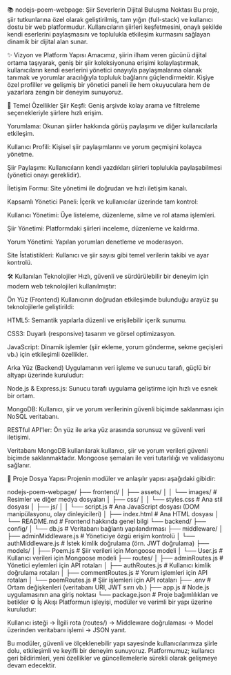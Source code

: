 📚 nodejs-poem-webpage: Şiir Severlerin Dijital Buluşma Noktası
Bu proje, şiir tutkunlarına özel olarak geliştirilmiş, tam yığın (full-stack) ve kullanıcı dostu bir web platformudur. Kullanıcıların şiirleri keşfetmesini, onaylı şekilde kendi eserlerini paylaşmasını ve toplulukla etkileşim kurmasını sağlayan dinamik bir dijital alan sunar.

✨ Vizyon ve Platform Yapısı
Amacımız, şiirin ilham veren gücünü dijital ortama taşıyarak, geniş bir şiir koleksiyonuna erişimi kolaylaştırmak, kullanıcıların kendi eserlerini yönetici onayıyla paylaşmalarına olanak tanımak ve yorumlar aracılığıyla topluluk bağlarını güçlendirmektir. Kişiye özel profiller ve gelişmiş bir yönetici paneli ile hem okuyuculara hem de yazarlara zengin bir deneyim sunuyoruz.

🚀 Temel Özellikler
Şiir Keşfi: Geniş arşivde kolay arama ve filtreleme seçenekleriyle şiirlere hızlı erişim.

Yorumlama: Okunan şiirler hakkında görüş paylaşımı ve diğer kullanıcılarla etkileşim.

Kullanıcı Profili: Kişisel şiir paylaşımlarını ve yorum geçmişini kolayca yönetme.

Şiir Paylaşımı: Kullanıcıların kendi yazdıkları şiirleri toplulukla paylaşabilmesi (yönetici onayı gereklidir).

İletişim Formu: Site yönetimi ile doğrudan ve hızlı iletişim kanalı.

Kapsamlı Yönetici Paneli: İçerik ve kullanıcılar üzerinde tam kontrol:

Kullanıcı Yönetimi: Üye listeleme, düzenleme, silme ve rol atama işlemleri.

Şiir Yönetimi: Platformdaki şiirleri inceleme, düzenleme ve kaldırma.

Yorum Yönetimi: Yapılan yorumları denetleme ve moderasyon.

Site İstatistikleri: Kullanıcı ve şiir sayısı gibi temel verilerin takibi ve ayar kontrolü.

🛠️ Kullanılan Teknolojiler
Hızlı, güvenli ve sürdürülebilir bir deneyim için modern web teknolojileri kullanılmıştır:

Ön Yüz (Frontend)
Kullanıcının doğrudan etkileşimde bulunduğu arayüz şu teknolojilerle geliştirildi:

HTML5: Semantik yapılarla düzenli ve erişilebilir içerik sunumu.

CSS3: Duyarlı (responsive) tasarım ve görsel optimizasyon.

JavaScript: Dinamik işlemler (şiir ekleme, yorum gönderme, sekme geçişleri vb.) için etkileşimli özellikler.

Arka Yüz (Backend)
Uygulamanın veri işleme ve sunucu tarafı, güçlü bir altyapı üzerinde kuruludur:

Node.js & Express.js: Sunucu tarafı uygulama geliştirme için hızlı ve esnek bir ortam.

MongoDB: Kullanıcı, şiir ve yorum verilerinin güvenli biçimde saklanması için NoSQL veritabanı.

RESTful API'ler: Ön yüz ile arka yüz arasında sorunsuz ve güvenli veri iletişimi.

Veritabanı
MongoDB kullanılarak kullanıcı, şiir ve yorum verileri güvenli biçimde saklanmaktadır. Mongoose şemaları ile veri tutarlılığı ve validasyonu sağlanır.

📂 Proje Dosya Yapısı
Projenin modüler ve anlaşılır yapısı aşağıdaki gibidir:

nodejs-poem-webpage/
├── frontend/
│   ├── assets/
│   │   └── images/          # Resimler ve diğer medya dosyaları
│   ├── css/
│   │   └── styles.css       # Ana stil dosyası
│   ├── js/
│   │   └── script.js        # Ana JavaScript dosyası (DOM manipülasyonu, olay dinleyicileri)
│   ├── index.html           # Ana HTML dosyası
│   └── README.md            # Frontend hakkında genel bilgi
└── backend/
    ├── config/
    │   └── db.js            # Veritabanı bağlantı yapılandırması
    ├── middleware/
    │   ├── adminMiddleware.js    # Yöneticiye özgü erişim kontrolü
    │   └── authMiddleware.js     # İstek kimlik doğrulama (örn. JWT doğrulama)
    ├── models/
    │   ├── Poem.js               # Şiir verileri için Mongoose modeli
    │   └── User.js               # Kullanıcı verileri için Mongoose modeli
    ├── routes/
    │   ├── adminRoutes.js        # Yönetici eylemleri için API rotaları
    │   ├── authRoutes.js         # Kullanıcı kimlik doğrulama rotaları
    │   ├── commentRoutes.js      # Yorum işlemleri için API rotaları
    │   └── poemRoutes.js         # Şiir işlemleri için API rotaları
    ├── .env                      # Ortam değişkenleri (veritabanı URI, JWT sırrı vb.)
    ├── app.js                    # Node.js uygulamasının ana giriş noktası
    └── package.json              # Proje bağımlılıkları ve betikler
⚙️ İş Akışı
Platformun işleyişi, modüler ve verimli bir yapı üzerine kuruludur:

Kullanıcı isteği → İlgili rota (routes/) → Middleware doğrulaması → Model üzerinden veritabanı işlemi → JSON yanıt.

Bu modüler, güvenli ve ölçeklenebilir yapı sayesinde kullanıcılarımıza şiirle dolu, etkileşimli ve keyifli bir deneyim sunuyoruz. Platformumuz; kullanıcı geri bildirimleri, yeni özellikler ve güncellemelerle sürekli olarak gelişmeye devam edecektir.


